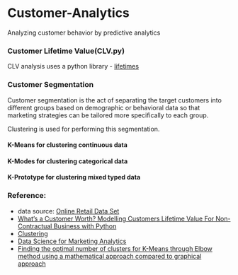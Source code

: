 # Customer-Analytics
Analyzing customer behavior by predictive analytics

### Customer Lifetime Value(CLV.py)
CLV analysis uses a python library - [lifetimes](https://lifetimes.readthedocs.io/en/latest/index.html)

### Customer Segmentation 
Customer segmentation is the act of separating the target customers into different groups based on demographic or behavioral data 
so that marketing strategies can be tailored more specifically to each group.

Clustering is used for performing this segmentation.
#### K-Means for clustering continuous data
#### K-Modes for clustering categorical data
#### K-Prototype for clustering mixed typed data

### Reference:
- data source: [Online Retail Data Set](https://archive.ics.uci.edu/ml/datasets/online+retail)
- [What’s a Customer Worth? Modelling Customers Lifetime Value For Non-Contractual Business with Python](https://towardsdatascience.com/whats-a-customer-worth-8daf183f8a4f)
- [Clustering](https://github.com/aryancodify/Clustering)
- [Data Science for Marketing Analytics](https://www.packtpub.com/eu/big-data-and-business-intelligence/data-science-marketing-analytics)
- [Finding the optimal number of clusters for K-Means through Elbow method using a mathematical approach compared to graphical approach](https://www.linkedin.com/pulse/finding-optimal-number-clusters-k-means-through-elbow-asanka-perera/)
